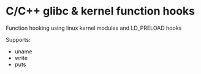 # C/C++ glibc & kernel function hooks
Function hooking using linux kernel modules and LD_PRELOAD hooks

Supports:
- uname
- write
- puts
